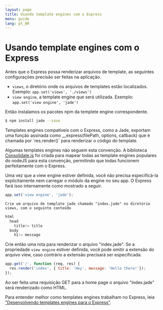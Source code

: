 ```yaml
---
layout: page
title: Usando template engines com o Express
menu: guide
lang: pt_BR
---
```


# Usando template engines com o Express

Antes que o Express possa renderizar arquivos de template, as seguintes configurações precisão ser feitas na aplicação.

* `views`, o diretório onde os arquivos de templates estão localizados. Exemplo: `app.set('views', './views')`
* `view engine`, a template engine que será utilizada. Exemplo: `app.set('view engine', 'jade')`

Então instalamos os pacotes npm da templete engine correspondente.

~~~sh
$ npm install jade --save
~~~

<div class="doc-box doc-notice" markdown="1">
Templates engines compatíveis com o Express, como a Jade, exportam uma função assinada como __express(filePath, options, callback) que é chamada por `res.render()` para renderizar o código do template.

Algumas templates engines não seguem esta convenção. A biblioteca [Consolidate.js](https://www.npmjs.org/package/consolidate) foi criada para mapear todas as template engines populares do nodeJS para esta convenção, permitindo que todas funcionem perfeitamente com o Express.
</div>

Uma vez que a view engine estiver definida, você não precisa especificá-la explicitamente nem carregar o módulo da engine no seu app. O Express fará isso internamente como mostrado a seguir.

~~~js
app.set('view engine', 'jade');
~~~

	Crie um arquivo de template jade chamado "index.jade" no diretório views, com o seguinte conteúdo

~~~js
html
  head
    title!= title
  body
    h1!= message
~~~

Crie então uma rota para renderizar o arquivo "index.jade". Se a propriedade `view engine` estiver definida, você pode omitir a extensão do arquivo view, caso contrário a extensão precisará ser especificada.


~~~js
app.get('/', function (req, res) {
  res.render('index', { title: 'Hey', message: 'Hello there!'});
});
~~~

Ao ser feita uma requisição GET para a home page  o arquivo "index.jade" será renderizado como HTML.

Para entender melhor como templates engines trabalham no Express, leia ["Desenvolvendo templates engines para o Express"](/advanced/developing-template-engines.html).
